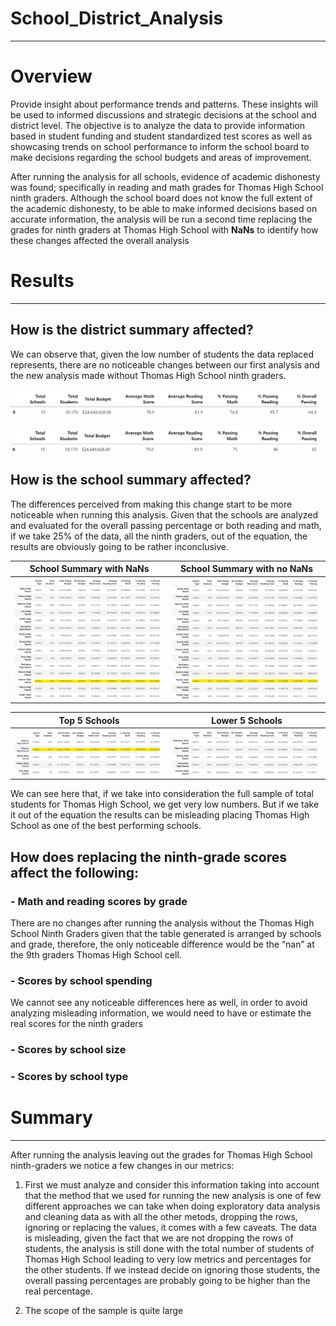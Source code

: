 # School_District_Analysis
---
# Overview
Provide insight about performance trends and patterns. These insights will be used to informed discussions and strategic decisions at the school and district level. The objective is to analyze the data to provide information based in student funding and student standardized test scores as well as showcasing trends on school performance to inform the school board to make decisions regarding the school budgets and areas of improvement.

After running the analysis for all schools, evidence of academic dishonesty was found; specifically in reading and math grades for Thomas High School ninth graders. Although the school board does not know the full extent of the academic dishonesty, to be able to make informed decisions based on accurate information, the analysis will be run a second time replacing the grades for ninth graders at Thomas High School with **NaNs** to identify how these changes affected the overall analysis

# Results
---
## How is the district summary affected?
We can observe that, given the low number of students the data replaced represents, there are no noticeable changes between our first analysis and the new analysis made without Thomas High School ninth graders.

![District Summary_wnans](https://github.com/carloshgalvan95/School_District_Analysis/blob/main/Resources/DistrictSummary_wnans.png)

![District Summary_nonans](https://github.com/carloshgalvan95/School_District_Analysis/blob/main/Resources/DistrictSummary_nonans.png)

## How is the school summary affected?
The differences perceived from making this change start to be more noticeable when running this analysis. Given that the schools are analyzed and evaluated for the overall passing percentage or both reading and math, if we take 25% of the data, all the ninth graders, out of the equation, the results are obviously going to be rather inconclusive. 

School Summary with NaNs                   |  School Summary with no NaNs
:-------------------------:|:-------------------------:
![SchoolSummary_wnans](https://github.com/carloshgalvan95/School_District_Analysis/blob/main/Resources/SchoolSummary_wnans.png)  |  ![SchoolSummary_nonans](https://github.com/carloshgalvan95/School_District_Analysis/blob/main/Resources/SchoolSummary_nonans.png)

Top 5 Schools                  |  Lower 5 Schools
:-------------------------:|:-------------------------:
![top5](https://github.com/carloshgalvan95/School_District_Analysis/blob/main/Resources/top5_nonans.png)  |  ![low5](https://github.com/carloshgalvan95/School_District_Analysis/blob/main/Resources/low5_nonans.png)

We can see here that, if we take into consideration the full sample of total students for Thomas High School, we get very low numbers. But if we take it out of the equation the results can be misleading placing Thomas High School as one of the best performing schools.

## How does replacing the ninth-grade scores affect the following:
 ### -  Math and reading scores by grade
 There are no changes after running the analysis without the Thomas High School Ninth Graders given that the table generated is arranged by schools and grade, therefore, the only noticeable difference would be the “nan” at the 9th graders Thomas High School cell.
 
 ### - Scores by school spending
 We cannot see any noticeable differences here as well, in order to avoid analyzing misleading information, we would need to have or estimate the real scores for the ninth graders
 
 ### - Scores by school size
 ### - Scores by school type
 
 # Summary
 ---
 
 After running the analysis leaving out the grades for Thomas High School ninth-graders we notice a few changes in our metrics:
 
 1. First we must analyze and consider this information taking into account that the method that we used for running the new analysis is one of few different approaches we can take when doing exploratory data analysis and cleaning data as with all the other metods, dropping the rows, ignoring or replacing the values, it comes with a few caveats. The data is misleading, given the fact that we are not dropping the rows of students, the analysis is still done with the total number of students of Thomas High School leading to very low metrics and percentages for the other students. If we instead decide on ignoring those students, the overall passing percentages are probably going to be higher than the real percentage.
 
 2. The scope of the sample is quite large 